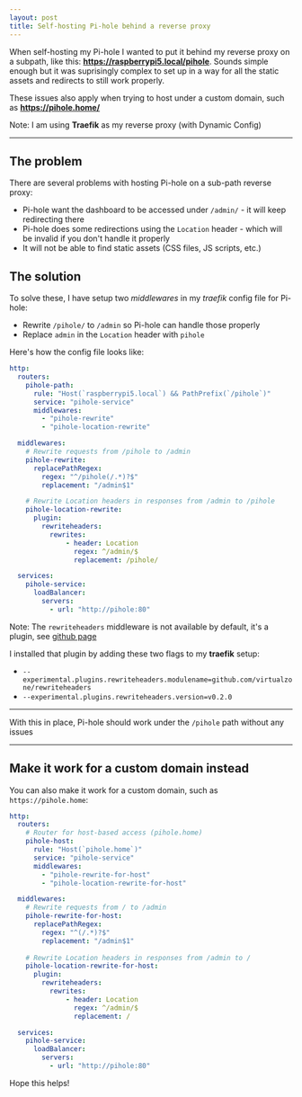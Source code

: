 ```yaml
---
layout: post
title: Self-hosting Pi-hole behind a reverse proxy
---
```


When self-hosting my Pi-hole I wanted to put it behind my reverse proxy on a subpath, like this: **https://raspberrypi5.local/pihole**. Sounds simple enough but it was suprisingly complex to set up in a way for all the static assets and redirects to still work properly.

These issues also apply when trying to host under a custom domain, such as **https://pihole.home/**

Note: I am using **Traefik** as my reverse proxy (with Dynamic Config)

---

## The problem

There are several problems with hosting Pi-hole on a sub-path reverse proxy:
* Pi-hole want the dashboard to be accessed under `/admin/` - it will keep redirecting there
* Pi-hole does some redirections using the `Location` header - which will be invalid if you don't handle it properly
* It will not be able to find static assets (CSS files, JS scripts, etc.)

## The solution

To solve these, I have setup two *middlewares* in my *traefik* config file for Pi-hole:
* Rewrite `/pihole/` to `/admin` so Pi-hole can handle those properly
* Replace `admin` in the `Location` header with `pihole`

Here's how the config file looks like:

```yaml
http:
  routers:
    pihole-path:
      rule: "Host(`raspberrypi5.local`) && PathPrefix(`/pihole`)"
      service: "pihole-service"
      middlewares:
        - "pihole-rewrite"
        - "pihole-location-rewrite"

  middlewares:
    # Rewrite requests from /pihole to /admin
    pihole-rewrite:
      replacePathRegex:
        regex: "^/pihole(/.*)?$"
        replacement: "/admin$1"

    # Rewrite Location headers in responses from /admin to /pihole
    pihole-location-rewrite:
      plugin:
        rewriteheaders:
          rewrites:
              - header: Location
                regex: ^/admin/$
                replacement: /pihole/

  services:
    pihole-service:
      loadBalancer:
        servers:
          - url: "http://pihole:80"

```

Note: The `rewriteheaders` middleware is not available by default, it's a plugin, see [github page](https://github.com/virtualzone/rewriteheaders)

I installed that plugin by adding these two flags to my **traefik** setup:
* `--experimental.plugins.rewriteheaders.modulename=github.com/virtualzone/rewriteheaders`
* `--experimental.plugins.rewriteheaders.version=v0.2.0`

---

With this in place, Pi-hole should work under the `/pihole` path without any issues

---

## Make it work for a custom domain instead

You can also make it work for a custom domain, such as `https://pihole.home`:

```yaml
http:
  routers:
    # Router for host-based access (pihole.home)
    pihole-host:
      rule: "Host(`pihole.home`)"
      service: "pihole-service"
      middlewares:
        - "pihole-rewrite-for-host"
        - "pihole-location-rewrite-for-host"

  middlewares:
    # Rewrite requests from / to /admin
    pihole-rewrite-for-host:
      replacePathRegex:
        regex: "^(/.*)?$"
        replacement: "/admin$1"
    
    # Rewrite Location headers in responses from /admin to /
    pihole-location-rewrite-for-host:
      plugin:
        rewriteheaders:
          rewrites:
              - header: Location
                regex: ^/admin/$
                replacement: /

  services:
    pihole-service:
      loadBalancer:
        servers:
          - url: "http://pihole:80"

```

Hope this helps!
